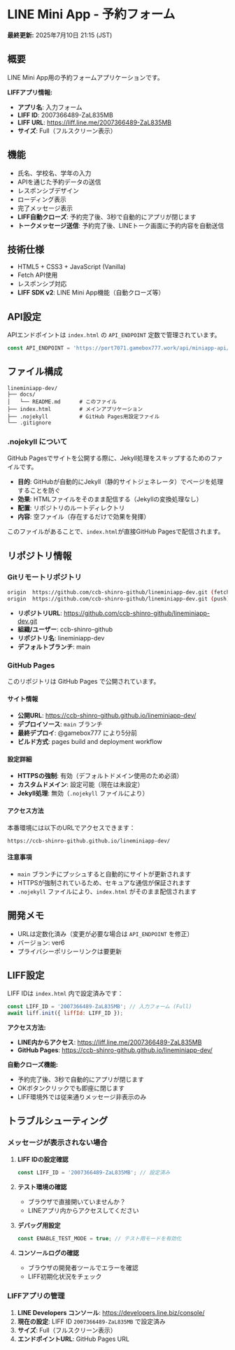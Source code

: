 # LINE Mini App - 予約フォーム

**最終更新:** 2025年7月10日 21:15 (JST)

## 概要
LINE Mini App用の予約フォームアプリケーションです。

**LIFFアプリ情報:**
- **アプリ名**: 入力フォーム
- **LIFF ID**: 2007366489-ZaL835MB
- **LIFF URL**: https://liff.line.me/2007366489-ZaL835MB
- **サイズ**: Full（フルスクリーン表示）

## 機能
- 氏名、学校名、学年の入力
- APIを通じた予約データの送信
- レスポンシブデザイン
- ローディング表示
- 完了メッセージ表示
- **LIFF自動クローズ**: 予約完了後、3秒で自動的にアプリが閉じます
- **トークメッセージ送信**: 予約完了後、LINEトーク画面に予約内容を自動送信

## 技術仕様
- HTML5 + CSS3 + JavaScript (Vanilla)
- Fetch API使用
- レスポンシブ対応
- **LIFF SDK v2**: LINE Mini App機能（自動クローズ等）

## API設定
APIエンドポイントは `index.html` の `API_ENDPOINT` 定数で管理されています。

```javascript
const API_ENDPOINT = 'https://port7071.gamebox777.work/api/miniapp-api/reservations';
```

## ファイル構成
```
lineminiapp-dev/
├── docs/
│   └── README.md      # このファイル
├── index.html         # メインアプリケーション
├── .nojekyll          # GitHub Pages用設定ファイル
└── .gitignore
```

### .nojekyll について
GitHub Pagesでサイトを公開する際に、Jekyll処理をスキップするためのファイルです。

- **目的**: GitHubが自動的にJekyll（静的サイトジェネレータ）でページを処理することを防ぐ
- **効果**: HTMLファイルをそのまま配信する（Jekyllの変換処理なし）
- **配置**: リポジトリのルートディレクトリ
- **内容**: 空ファイル（存在するだけで効果を発揮）

このファイルがあることで、`index.html`が直接GitHub Pagesで配信されます。

## リポジトリ情報

### Gitリモートリポジトリ
```bash
origin  https://github.com/ccb-shinro-github/lineminiapp-dev.git (fetch)
origin  https://github.com/ccb-shinro-github/lineminiapp-dev.git (push)
```

- **リポジトリURL**: https://github.com/ccb-shinro-github/lineminiapp-dev.git
- **組織/ユーザー**: ccb-shinro-github
- **リポジトリ名**: lineminiapp-dev
- **デフォルトブランチ**: main

### GitHub Pages
このリポジトリは GitHub Pages で公開されています。

#### サイト情報
- **公開URL**: https://ccb-shinro-github.github.io/lineminiapp-dev/
- **デプロイソース**: `main` ブランチ
- **最終デプロイ**: @gamebox777 により5分前
- **ビルド方式**: pages build and deployment workflow

#### 設定詳細
- **HTTPSの強制**: 有効（デフォルトドメイン使用のため必須）
- **カスタムドメイン**: 設定可能（現在は未設定）
- **Jekyll処理**: 無効（`.nojekyll` ファイルにより）

#### アクセス方法
本番環境には以下のURLでアクセスできます：
```
https://ccb-shinro-github.github.io/lineminiapp-dev/
```

#### 注意事項
- `main` ブランチにプッシュすると自動的にサイトが更新されます
- HTTPSが強制されているため、セキュアな通信が保証されます
- `.nojekyll` ファイルにより、`index.html` がそのまま配信されます

## 開発メモ
- URLは定数化済み（変更が必要な場合は `API_ENDPOINT` を修正）
- バージョン: ver6
- プライバシーポリシーリンクは要更新

## LIFF設定
LIFF IDは `index.html` 内で設定済みです：
```javascript
const LIFF_ID = '2007366489-ZaL835MB'; // 入力フォーム (Full)
await liff.init({ liffId: LIFF_ID });
```

**アクセス方法:**
- **LINE内からアクセス**: https://liff.line.me/2007366489-ZaL835MB
- **GitHub Pages**: https://ccb-shinro-github.github.io/lineminiapp-dev/

**自動クローズ機能:**
- 予約完了後、3秒で自動的にアプリが閉じます
- OKボタンクリックでも即座に閉じます
- LIFF環境外では従来通りメッセージ非表示のみ

## トラブルシューティング

### メッセージが表示されない場合

1. **LIFF IDの設定確認**
   ```javascript
   const LIFF_ID = '2007366489-ZaL835MB'; // 設定済み
   ```

2. **テスト環境の確認**
   - ブラウザで直接開いていませんか？
   - LINEアプリ内からアクセスしてください

3. **デバッグ用設定**
   ```javascript
   const ENABLE_TEST_MODE = true; // テスト用モードを有効化
   ```

4. **コンソールログの確認**
   - ブラウザの開発者ツールでエラーを確認
   - LIFF初期化状況をチェック

### LIFFアプリの管理
1. **LINE Developers コンソール**: https://developers.line.biz/console/
2. **現在の設定**: LIFF ID `2007366489-ZaL835MB` で設定済み
3. **サイズ**: Full（フルスクリーン表示）
4. **エンドポイントURL**: GitHub Pages URL 